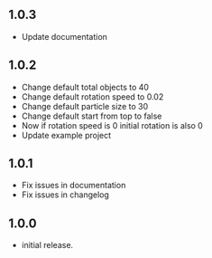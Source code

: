 ## 1.0.3

*  Update documentation

## 1.0.2

*  Change default total objects to 40
*  Change default rotation speed to 0.02
*  Change default particle size to 30
*  Change default start from top to false
*  Now if rotation speed is 0 initial rotation is also 0
*  Update example project

## 1.0.1

*  Fix issues in documentation
*  Fix issues in changelog

## 1.0.0

*  initial release.
